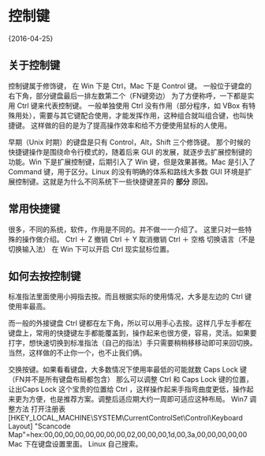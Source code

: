 # 控制键
{2016-04-25}
## 关于控制键
控制键属于修饰键，
在 Win 下是 Ctrl，Mac 下是 Control 键。
一般位于键盘的右下角，部分键盘最后一排左数第二个（FN键旁边）
为了方便称呼，一下都是实用 Ctrl 键来代表控制键。
一般单独使用 Ctrl 没有作用（部分程序，如 VBox 有特殊用处），需要与其它键配合使用，才能发挥作用，这种组合就叫组合键，也叫快捷键。
这样做的目的是为了提高操作效率和给不方便使用鼠标的人使用。

早期（Unix 时期）的键盘是只有 Control，Alt，Shift 三个修饰键。
那个时候的快捷键操作是围绕命令行模式的，随着后来 GUI 的发展，就逐步去扩展控制键的功能。Win 下是扩展控制键，后期引入了 Win 键，但是效果甚微。Mac 是引入了 Command 键，用于区分。Linux 的没有明确的体系和路线大多数 GUI 环境是扩展控制键。这就是为什么不同系统下一些快捷键差异的 **部分** 原因。

## 常用快捷键
很多，不同的系统，软件，作用是不同的。并不做一一介绍了。
这里只对一些特殊的操作做介绍。
Ctrl ＋ Z 撤销
Ctrl ＋ Y 取消撤销
Ctrl ＋ 空格 切换语言（不是切换输入法）
在 Win 下可以开启 Ctrl 现实鼠标位置。

## 如何去按控制键
标准指法里面使用小拇指去按。而且根据实际的使用情况，大多是左边的 Ctrl 键使用率最高。

而一般的外接键盘 Ctrl 键都在左下角，所以可以用手心去按。这样几乎左手都在键盘上，常用的快捷键左手都能覆盖到，操作起来也很方便，容易，灵活。如果要打字，想快速切换到标准指法（自己的指法）手只需要稍稍移移动即可来回切换。当然，这样做的不止你一个，也不止我们俩。

交换按键。如果看看键盘，大多数情况下使用率最低的可能就数 Caps Lock 键（FN并不是所有键盘布局都包含）
那么可以调整 Ctrl 和 Caps Lock 键的位置，让出Caps Lock 这个宝贵的位置给 Ctrl ，这样操作起来手指弯曲度更低，操作起来更为方便，也是推荐方案。调整后适应期大约一周即可适应这种布局。
Win7 调整方法 打开注册表
[HKEY_LOCAL_MACHINE\SYSTEM\CurrentControlSet\Control\Keyboard Layout]
"Scancode Map"=hex:00,00,00,00,00,00,00,00,02,00,00,00,1d,00,3a,00,00,00,00,00
Mac 下在键盘设置里面。
Linux 自己搜索。
